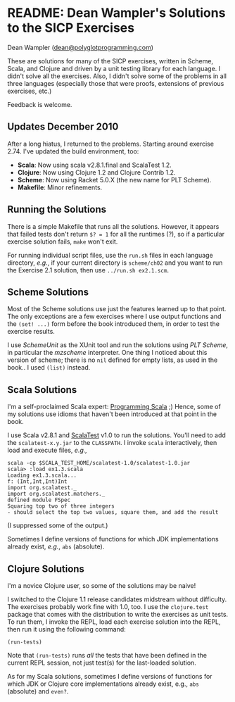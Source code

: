 # README: Dean Wampler's Solutions to the SICP Exercises #

Dean Wampler (dean@polyglotprogramming.com)

These are solutions for many of the SICP exercises, written in Scheme, Scala, and Clojure and driven by a unit testing library for each language. I didn't solve all the exercises. Also, I didn't solve some of the problems in all three languages (especially those that were proofs, extensions of previous exercises, etc.)

Feedback is welcome.

## Updates December 2010 ##

After a long hiatus, I returned to the problems. Starting around exercise 2.74. I've updated the build environment, too:

* **Scala**: Now using scala v2.8.1.final and ScalaTest 1.2.
* **Clojure**: Now using Clojure 1.2 and Clojure Contrib 1.2.
* **Scheme**: Now using Racket 5.0.X (the new name for PLT Scheme).
* **Makefile**: Minor refinements. 

## Running the Solutions ##

There is a simple Makefile that runs all the solutions. However, it appears that failed tests don't return `$? = 1` for all the runtimes (?), so if a particular exercise solution fails, `make` won't exit.

For running individual script files, use the `run.sh` files in each language directory, *e.g.*, if your current directory is `scheme/ch02` and you want to run the Exercise 2.1 solution, then use `../run.sh ex2.1.scm`.

## Scheme Solutions ##

Most of the Scheme solutions use just the features learned up to that point. The only exceptions are a few exercises where I use output functions and the `(set! ...)` form before the book introduced them, in order to test the exercise results.

I use *SchemeUnit* as the XUnit tool and run the solutions using *PLT Scheme*, in particular the *mzscheme* interpreter. One thing I noticed about this version of scheme; there is no `nil` defined for empty lists, as used in the book.. I used `(list)` instead. 

## Scala Solutions ##

I'm a self-proclaimed Scala expert: [Programming Scala](http://oreilly.com/catalog/9780596155957/) ;) Hence, some of my solutions use idioms that haven't been introduced at that point in the book. 

I use Scala v2.8.1 and [ScalaTest](http://www.artima.com/scalatest/) v1.0 to run the solutions. You'll need to add the `scalatest-x.y.jar` to the `CLASSPATH`. I invoke `scala` interactively, then load and execute files, *e.g.,*

    scala -cp $SCALA_TEST_HOME/scalatest-1.0/scalatest-1.0.jar
    scala> :load ex1.3.scala
    Loading ex1.3.scala...
    f: (Int,Int,Int)Int
    import org.scalatest._
    import org.scalatest.matchers._
    defined module FSpec
    Squaring top two of three integers
    - should select the top two values, square them, and add the result

(I suppressed some of the output.)

Sometimes I define versions of functions for which JDK implementations already exist, *e.g.*, `abs` (absolute).

## Clojure Solutions ##

I'm a novice Clojure user, so some of the solutions may be naive!

I switched to the Clojure 1.1 release candidates midstream without difficulty. The exercises probably work fine with 1.0, too. I use the `clojure.test` package that comes with the distribution to write the exercises as unit tests. To run them, I invoke the REPL, load each exercise solution into the REPL, then run it using the following command:

    (run-tests)
    
Note that `(run-tests)` runs *all* the tests that have been defined in the current REPL session, not just test(s) for the last-loaded solution.

As for my Scala solutions, sometimes I define versions of functions for which JDK or Clojure core implementations already exist, e.g., `abs` (absolute) and `even?`.

